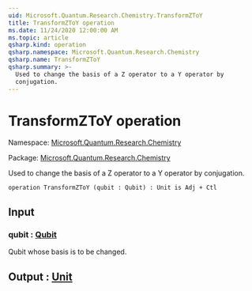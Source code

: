 ```yaml
---
uid: Microsoft.Quantum.Research.Chemistry.TransformZToY
title: TransformZToY operation
ms.date: 11/24/2020 12:00:00 AM
ms.topic: article
qsharp.kind: operation
qsharp.namespace: Microsoft.Quantum.Research.Chemistry
qsharp.name: TransformZToY
qsharp.summary: >-
  Used to change the basis of a Z operator to a Y operator by
  conjugation.
---
```


# TransformZToY operation

Namespace: [Microsoft.Quantum.Research.Chemistry](xref:Microsoft.Quantum.Research.Chemistry)

Package: [Microsoft.Quantum.Research.Chemistry](https://nuget.org/packages/Microsoft.Quantum.Research.Chemistry)


Used to change the basis of a Z operator to a Y operator byconjugation.

```qsharp
operation TransformZToY (qubit : Qubit) : Unit is Adj + Ctl
```


## Input

### qubit : [Qubit](xref:microsoft.quantum.lang-ref.qubit)

Qubit whose basis is to be changed.



## Output : [Unit](xref:microsoft.quantum.lang-ref.unit)

